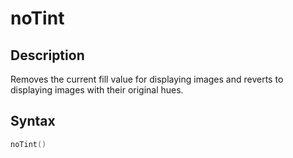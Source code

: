 # noTint

## Description

Removes the current fill value for displaying images and reverts to displaying images with their original hues.

## Syntax

```c
noTint()
```